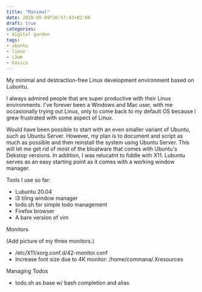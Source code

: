 ```yaml
---
title: "Minimal"
date: 2020-05-09T16:57:43+02:00
draft: true
categories:
- digital garden
tags:
- ubuntu
- linux
- i3wm
- basics
---
```


My minimal and destraction-free Linux development environment based on Lubuntu.

I always admired people that are super productive with their Linux environments. I've forever been a Windows and Mac user, with me occasionally trying out Linux, only to come back to my default OS because I grew frustrated with some aspect of Linux.

Would have been possible to start with an even smaller variant of Ubuntu, such as Ubuntu Server. However, my plan is to document and script as much as possible and then reinstall the system using Ubuntu Server. This will let me get rid of most of the bloatware that comes with Ubuntu's Dekstop versions. In addition, I was relucatnt to fiddle with X11. Lubuntu serves as an easy starting point as it comes with a working window manager.

Tools I use so far:

- Lubuntu 20.04
- i3 tiling window manager
- todo.sh for simple todo management
- Firefox browser
- A bare version of vim

Monitors

(Add picture of my three monitors.)

- /etc/X11/xorg.conf.d/42-monitor.conf
- Increase font size due to 4K monitor: /home/commana/.Xresources

Managing Todos

- todo.sh as base w/ bash completion and alias



